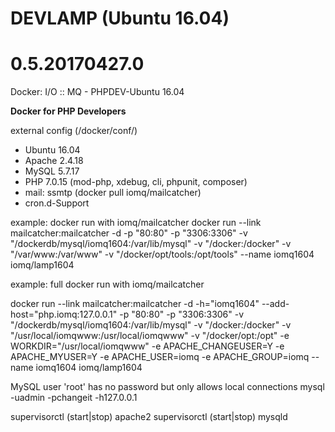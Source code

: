 # DEVLAMP (Ubuntu 16.04)
# 0.5.20170427.0

Docker: I/O :: MQ - PHPDEV-Ubuntu 16.04

**Docker for PHP Developers**

external config (/docker/conf/)

* Ubuntu 16.04
* Apache 2.4.18
* MySQL 5.7.17
* PHP 7.0.15 (mod-php, xdebug, cli, phpunit, composer)
* mail: ssmtp (docker pull iomq/mailcatcher)
* cron.d-Support


example: docker run with iomq/mailcatcher
docker run --link mailcatcher:mailcatcher -d -p "80:80" -p "3306:3306" -v "/dockerdb/mysql/iomq1604:/var/lib/mysql" -v "/docker:/docker" -v "/var/www:/var/www" -v "/docker/opt/tools:/opt/tools" --name iomq1604 iomq/lamp1604


example: full docker run with iomq/mailcatcher

docker run --link mailcatcher:mailcatcher -d -h="iomq1604" --add-host="php.iomq:127.0.0.1" -p "80:80" -p "3306:3306" -v "/dockerdb/mysql/iomq1604:/var/lib/mysql" -v "/docker:/docker" -v "/usr/local/iomqwww:/usr/local/iomqwww" -v "/docker/opt:/opt" -e WORKDIR="/usr/local/iomqwww" -e APACHE_CHANGEUSER=Y -e APACHE_MYUSER=Y -e APACHE_USER=iomq -e APACHE_GROUP=iomq --name iomq1604 iomq/lamp1604


MySQL user 'root' has no password but only allows local connections
mysql -uadmin -pchangeit -h127.0.0.1

supervisorctl (start|stop) apache2
supervisorctl (start|stop) mysqld
